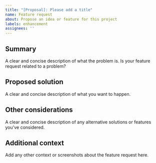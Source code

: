 ```yaml
---
title: "[Proposal]: Please add a title"
name: Feature request
about: Propose an idea or feature for this project
labels: enhancement
assignees: ''
---
```


## Summary 
A clear and concise description of what the problem is. Is your feature request related to a problem?

## Proposed solution
A clear and concise description of what you want to happen.

## Other considerations
A clear and concise description of any alternative solutions or features you've considered.

## Additional context
Add any other context or screenshots about the feature request here.
